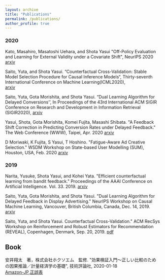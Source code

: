 ```yaml
---
layout: archive
title: "Publications"
permalink: /publications/
author_profile: true
---
```


### 2020
Kato, Masahiro, Masatoshi Uehara, and Shota Yasui "Off-Policy Evaluation and Learning for External Validity under a Covariate Shift", NeurIPS 2020  
[arxiv](https://arxiv.org/abs/2002.11642)  

Saito, Yuta, and Shota Yasui. “Counterfactual Cross-Validation: Stable Model Selection Procedure for Causal Inference Models“, Thirty-seventh International Conference on Machine Learning(ICML2020),  
[arxiv](https://arxiv.org/abs/1909.05299)

Saito, Yuta, Gota Morishita, and Shota Yasui. “Dual Learning Algorithm for Delayed Conversions’’, In Proceedings of the 43rd International ACM SIGIR Conference on Research and Development in Information Retrieval (SIGIR2020),
[arxiv](https://arxiv.org/abs/1910.01847)

Yasui, Shota, Gota Morishita, Komei Fujita, Masashi Shibata. "A Feedback Shift Correction in Predicting Conversion Rates under Delayed Feedback." The Web Conference (WWW), Taipei, Apr. 2020
[arxiv](https://arxiv.org/abs/2002.02068)

D Moriwaki, K Fujita, S Yasui, T Hoshino. "Fatigue-Aware Ad Creative Selection." WSDM Workshop on State-based User Modelling (SUM), Houston, USA, Feb. 2020
[arxiv](https://arxiv.org/abs/1908.08936)


### 2019

Narita, Yusuke, Shota Yasui, and Kohei Yata. "Efficient counterfactual learning from bandit feedback." Proceedings of the AAAI Conference on Artificial Intelligence. Vol. 33. 2019.
[arxiv](https://arxiv.org/abs/1809.03084)

Saito, Yuta, Gota Morishita, and Shota Yasui. "Dual Learning Algorithm for Delayed Feedback in Display Advertising." NeurIPS Workshop on Causal Machine Learning, Vancouver, British Columbia, Canada, Dec. 14, 2019.
[arxiv](https://arxiv.org/abs/1910.01847)

Saito, Yuta, and Shota Yasui. Counterfactual Cross-Validation." ACM RecSys Workshop on Reinforcement and Robust Estimators for Recommendation (REVEAL), Copenhagen, Denmark, Sep. 20, 2019.
[pdf](https://usaito.github.io/files/cfcv_ws.pdf)


## Book
安井翔太　著，株式会社ホクソエム　監修. "効果検証入門～正しい比較のための因果推論／計量経済学の基礎", 技術評論社, 2020-01-18  
[Amazon-JP](https://www.amazon.co.jp/%E5%8A%B9%E6%9E%9C%E6%A4%9C%E8%A8%BC%E5%85%A5%E9%96%80%E3%80%9C%E6%AD%A3%E3%81%97%E3%81%84%E6%AF%94%E8%BC%83%E3%81%AE%E3%81%9F%E3%82%81%E3%81%AE%E5%9B%A0%E6%9E%9C%E6%8E%A8%E8%AB%96-%E8%A8%88%E9%87%8F%E7%B5%8C%E6%B8%88%E5%AD%A6%E3%81%AE%E5%9F%BA%E7%A4%8E-%E5%AE%89%E4%BA%95-%E7%BF%94%E5%A4%AA/dp/4297111179?SubscriptionId=AKIAIHYXPGYB4QUPIASQ&tag=housecat442-22&linkCode=xm2&camp=2025&creative=165953&creativeASIN=4297111179),[正誤表](/cibook/)